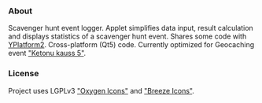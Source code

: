 ### About
Scavenger hunt event logger.
Applet simplifies data input, result calculation and displays statistics of a scavenger hunt event.
Shares some code with [YPlatform2](https://github.com/FrankMamuda/yplatform2).
Cross-platform (Qt5) code.
Currently optimized for Geocaching event ["Ketonu kauss 5"](http://coord.info/GC649PP).

### License
Project uses LGPLv3 ["Oxygen Icons"](https://techbase.kde.org/Projects/Oxygen) and ["Breeze Icons"](https://github.com/NitruxSA/breeze-icon-theme).
